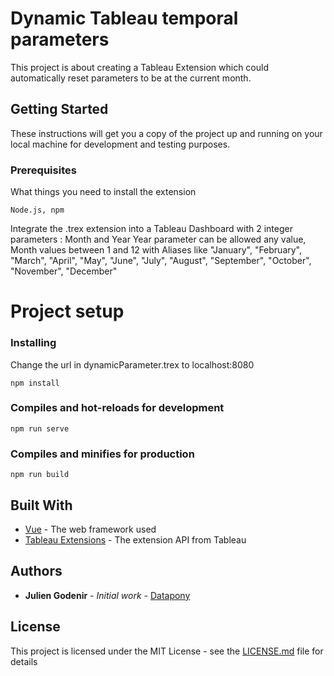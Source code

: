 # Dynamic Tableau temporal parameters

This project is about creating a Tableau Extension which could automatically reset parameters to be at the current month.

## Getting Started

These instructions will get you a copy of the project up and running on your local machine for development and testing purposes. 

### Prerequisites

What things you need to install the extension

```
Node.js, npm
```

Integrate the .trex extension into a Tableau Dashboard with 2 integer parameters : Month and Year
Year parameter can be allowed any value, Month values between 1 and 12 with Aliases like 
"January", "February", "March", "April", "May", "June", "July", "August", "September", "October", "November", "December"

# Project setup

### Installing

Change the url in dynamicParameter.trex to localhost:8080
```
npm install
```

### Compiles and hot-reloads for development
```
npm run serve
```

### Compiles and minifies for production
```
npm run build
```

## Built With

* [Vue](https://vuejs.org/) - The web framework used
* [Tableau Extensions](https://tableau.github.io/extensions-api/) - The extension API from Tableau

## Authors

* **Julien Godenir** - *Initial work* - [Datapony](https://datapony.co)

## License

This project is licensed under the MIT License - see the [LICENSE.md](LICENSE.md) file for details
